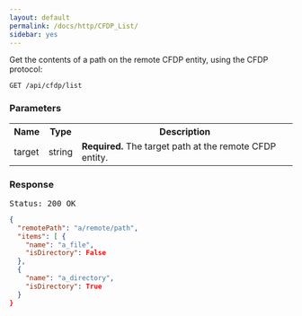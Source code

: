 ```yaml
---
layout: default
permalink: /docs/http/CFDP_List/
sidebar: yes
---
```

Get the contents of a path on the remote CFDP entity, using the CFDP protocol:

    GET /api/cfdp/list

### Parameters

<table class="inline">
    <tr>
        <th>Name</th>
        <th>Type</th>
        <th>Description</th>
    </tr>
    <tr>
        <td class="code">target</td>
        <td class="code">string</td>
        <td>
            <strong>Required.</strong> The target path at the remote CFDP entity.
        </td>
    </tr>
</table>

### Response

<pre class="header">Status: 200 OK</pre>

```json
{
  "remotePath": "a/remote/path",
  "items": [ {
	"name": "a_file",
	"isDirectory": False
  },
  {
	"name": "a_directory",
	"isDirectory": True
  }
}
```



